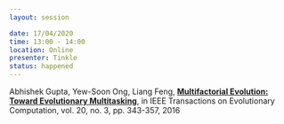 ```yaml
---
layout: session

date: 17/04/2020
time: 13:00 - 14:00
location: Online
presenter: Tinkle
status: happened
---
```

Abhishek Gupta, Yew-Soon Ong, Liang Feng, 
**[Multifactorial Evolution: Toward Evolutionary Multitasking](papers/0008-multifactorial-evolution-towards-evolutionary-multitasking)**, 
in IEEE Transactions on Evolutionary Computation, 
vol. 20, no. 3, pp. 343-357, 2016